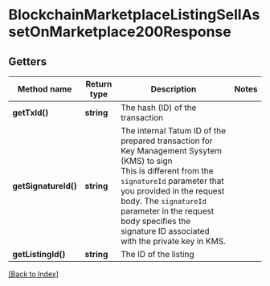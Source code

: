 # BlockchainMarketplaceListingSellAssetOnMarketplace200Response

## Getters

Method name | Return type | Description | Notes
------------ | ------------- | ------------- | -------------
**getTxId()** | **string** | The hash (ID) of the transaction |
**getSignatureId()** | **string** | The internal Tatum ID of the prepared transaction for Key Management Sysytem (KMS) to sign<br/>This is different from the <code>signatureId</code> parameter that you provided in the request body. The <code>signatureId</code> parameter in the request body specifies the signature ID associated with the private key in KMS. |
**getListingId()** | **string** | The ID of the listing |

[[Back to Index]](../index.md)
